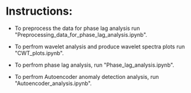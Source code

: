 # Instructions:

- To preprocess the data for phase lag analysis run "Preprocessing_data_for_phase_lag_analysis.ipynb".

- To perfrom wavelet analysis and produce wavelet spectra plots run "CWT_plots.ipynb".

- To perfrom phase lag analysis, run "Phase_lag_analysis.ipynb".

- To perfrom Autoencoder anomaly detection analysis, run "Autoencoder_analysis.ipynb".